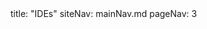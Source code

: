 <frontmatter>
title: "IDEs"
siteNav: mainNav.md
pageNav: 3
</frontmatter>

<include src="container-inPage-asFlat.md" boilerplate />
